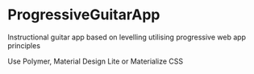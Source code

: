 # ProgressiveGuitarApp
Instructional guitar app based on levelling utilising progressive web app principles 

Use Polymer, Material Design Lite or Materialize CSS
